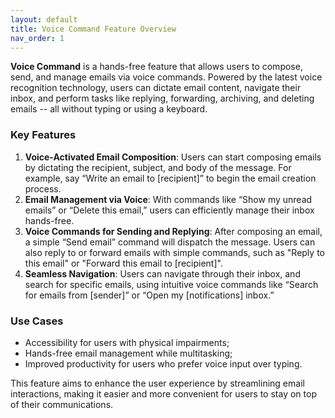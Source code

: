 ```yaml
---
layout: default
title: Voice Command Feature Overview
nav_order: 1
---
```


**Voice Command** is a hands-free feature that allows users to compose, send, and manage emails via voice commands. Powered by the latest voice recognition technology, users can dictate email content, navigate their inbox, and perform tasks like replying, forwarding, archiving, and deleting emails -- all without typing or using a keyboard.

### Key Features

1. **Voice-Activated Email Composition**: Users can start composing emails by dictating the recipient, subject, and body of the message. For example, say “Write an email to [recipient]” to begin the email creation process.
2. **Email Management via Voice**: With commands like “Show my unread emails” or “Delete this email,” users can efficiently manage their inbox hands-free.
3. **Voice Commands for Sending and Replying**: After composing an email, a simple “Send email” command will dispatch the message. Users can also reply to or forward emails with simple commands, such as "Reply to this email" or "Forward this email to [recipient]".
4. **Seamless Navigation**: Users can navigate through their inbox, and search for specific emails, using intuitive voice commands like “Search for emails from [sender]” or “Open my [notifications] inbox.”

### Use Cases

* Accessibility for users with physical impairments;
* Hands-free email management while multitasking;
* Improved productivity for users who prefer voice input over typing.

This feature aims to enhance the user experience by streamlining email interactions, making it easier and more convenient for users to stay on top of their communications.
